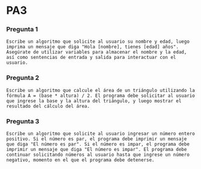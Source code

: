 # PA3

### Pregunta 1

    Escribe un algoritmo que solicite al usuario su nombre y edad, luego imprima un mensaje que diga "Hola [nombre], tienes [edad] años". Asegúrate de utilizar variables para almacenar el nombre y la edad, así como sentencias de entrada y salida para interactuar con el usuario.

### Pregunta 2

    Escribe un algoritmo que calcule el área de un triángulo utilizando la fórmula A = (base * altura) / 2. El programa debe solicitar al usuario que ingrese la base y la altura del triángulo, y luego mostrar el resultado del cálculo del área.

### Pregunta 3

    Escribe un algoritmo que solicite al usuario ingresar un número entero positivo. Si el número es par, el programa debe imprimir un mensaje que diga "El número es par". Si el número es impar, el programa debe imprimir un mensaje que diga "El número es impar". El programa debe continuar solicitando números al usuario hasta que ingrese un número negativo, momento en el que el programa debe detenerse.
